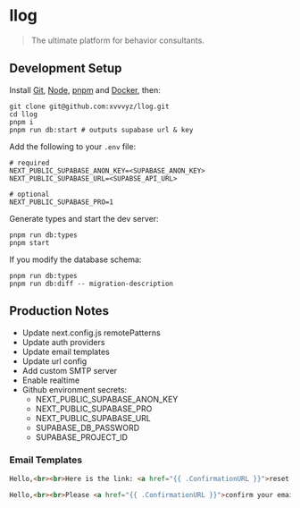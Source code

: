 # llog

> The ultimate platform for behavior consultants.

## Development Setup

Install [Git](https://git-scm.com/book/en/v2/Getting-Started-Installing-Git),
[Node](https://nodejs.org/en/download), [pnpm](https://pnpm.io/installation) and
[Docker](https://docs.docker.com/engine/install), then:

```shell
git clone git@github.com:xvvvyz/llog.git
cd llog
pnpm i
pnpm run db:start # outputs supabase url & key
```

Add the following to your `.env` file:

```dotenv
# required
NEXT_PUBLIC_SUPABASE_ANON_KEY=<SUPABASE_ANON_KEY>
NEXT_PUBLIC_SUPABASE_URL=<SUPABSE_API_URL>

# optional
NEXT_PUBLIC_SUPABASE_PRO=1
```

Generate types and start the dev server:

```shell
pnpm run db:types
pnpm start
```

If you modify the database schema:

```shell
pnpm run db:types
pnpm run db:diff -- migration-description
```

## Production Notes

- Update next.config.js remotePatterns
- Update auth providers
- Update email templates
- Update url config
- Add custom SMTP server
- Enable realtime
- Github environment secrets:
  - NEXT_PUBLIC_SUPABASE_ANON_KEY
  - NEXT_PUBLIC_SUPABASE_PRO
  - NEXT_PUBLIC_SUPABASE_URL
  - SUPABASE_DB_PASSWORD
  - SUPABASE_PROJECT_ID

### Email Templates

<!-- prettier-ignore -->
```html
Hello,<br><br>Here is the link: <a href="{{ .ConfirmationURL }}">reset your password</a>.<br><br>If you did not make this request, ignore this email.<br><br>Best,<br>The llog team<style>div{padding:0!important}#made-with-supabase{display:none!important}</style>
```

<!-- prettier-ignore -->
```html
Hello,<br><br>Please <a href="{{ .ConfirmationURL }}">confirm your email address</a>.<br><br>If you did not sign up for llog, ignore this email.<br><br>Best,<br>The llog team<style>div{padding:0!important}#made-with-supabase{display:none!important}</style>
```
